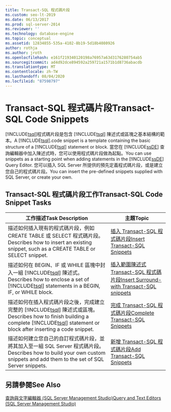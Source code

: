 ```yaml
---
title: Transact-SQL 程式碼片段
ms.custom: seo-lt-2019
ms.date: 06/13/2017
ms.prod: sql-server-2014
ms.reviewer: ''
ms.technology: database-engine
ms.topic: conceptual
ms.assetid: 12834855-535a-4102-8b19-5d18b4080926
author: rothja
ms.author: jroth
ms.openlocfilehash: e161f219340120198a76957a63d3176280754ab5
ms.sourcegitcommit: ad4d92dce894592a259721a1571b1d8736abacdb
ms.translationtype: MT
ms.contentlocale: zh-TW
ms.lasthandoff: 08/04/2020
ms.locfileid: "87598797"
---
```

# <a name="transact-sql-code-snippets"></a><span data-ttu-id="1ce1f-102">Transact-SQL 程式碼片段</span><span class="sxs-lookup"><span data-stu-id="1ce1f-102">Transact-SQL Code Snippets</span></span>
  <span data-ttu-id="1ce1f-103">[!INCLUDE[tsql](../../includes/tsql-md.md)]程式碼片段是包含 [!INCLUDE[tsql](../../includes/tsql-md.md)] 陳述式或區塊之基本結構的範本。</span><span class="sxs-lookup"><span data-stu-id="1ce1f-103">A [!INCLUDE[tsql](../../includes/tsql-md.md)].code snippet is a template containing the basic structure of a [!INCLUDE[tsql](../../includes/tsql-md.md)] statement or block.</span></span> <span data-ttu-id="1ce1f-104">當您在 [!INCLUDE[ssDE](../../includes/ssde-md.md)] 查詢編輯器中加入陳述式時，您可以使用程式碼片段做為起點。</span><span class="sxs-lookup"><span data-stu-id="1ce1f-104">You can use snippets as a starting point when adding statements in the [!INCLUDE[ssDE](../../includes/ssde-md.md)] Query Editor.</span></span> <span data-ttu-id="1ce1f-105">您可以插入 SQL Server 所提供的預先定義程式碼片段，或是建立您自己的程式碼片段。</span><span class="sxs-lookup"><span data-stu-id="1ce1f-105">You can insert the pre-defined snippets supplied with SQL Server, or create your own.</span></span>  
  
## <a name="transact-sql-code-snippet-tasks"></a><span data-ttu-id="1ce1f-106">Transact-SQL 程式碼片段工作</span><span class="sxs-lookup"><span data-stu-id="1ce1f-106">Transact-SQL Code Snippet Tasks</span></span>  
  
|<span data-ttu-id="1ce1f-107">工作描述</span><span class="sxs-lookup"><span data-stu-id="1ce1f-107">Task Description</span></span>|<span data-ttu-id="1ce1f-108">主題</span><span class="sxs-lookup"><span data-stu-id="1ce1f-108">Topic</span></span>|  
|----------------------|-----------|  
|<span data-ttu-id="1ce1f-109">描述如何插入現有的程式碼片段，例如 CREATE TABLE 或 SELECT 程式碼片段。</span><span class="sxs-lookup"><span data-stu-id="1ce1f-109">Describes how to insert an existing snippet, such as a CREATE TABLE or SELECT snippet.</span></span>|[<span data-ttu-id="1ce1f-110">插入 Transact-SQL 程式碼片段</span><span class="sxs-lookup"><span data-stu-id="1ce1f-110">Insert Transact-SQL Snippets</span></span>](insert-transact-sql-snippets.md)|  
|<span data-ttu-id="1ce1f-111">描述如何在 BEGIN、IF 或 WHILE 區塊中封入一組 [!INCLUDE[tsql](../../includes/tsql-md.md)] 陳述式。</span><span class="sxs-lookup"><span data-stu-id="1ce1f-111">Describes how to enclose a set of [!INCLUDE[tsql](../../includes/tsql-md.md)] statements in a BEGIN, IF, or WHILE block.</span></span>|[<span data-ttu-id="1ce1f-112">插入範圍陳述式 Transact-SQL 程式碼片段</span><span class="sxs-lookup"><span data-stu-id="1ce1f-112">Insert Surround-with Transact-SQL snippets</span></span>](insert-surround-with-transact-sql-snippets.md)|  
|<span data-ttu-id="1ce1f-113">描述如何在插入程式碼片段之後，完成建立完整的 [!INCLUDE[tsql](../../includes/tsql-md.md)] 陳述式或區塊。</span><span class="sxs-lookup"><span data-stu-id="1ce1f-113">Describes how to finish building a complete [!INCLUDE[tsql](../../includes/tsql-md.md)] statement or block after inserting a code snippet.</span></span>|[<span data-ttu-id="1ce1f-114">完成 Transact-SQL 程式碼片段</span><span class="sxs-lookup"><span data-stu-id="1ce1f-114">Complete Transact-SQL Snippets</span></span>](complete-transact-sql-snippets.md)|  
|<span data-ttu-id="1ce1f-115">描述如何建立您自己的自訂程式碼片段，並將其加入至一組 SQL Server 程式碼片段。</span><span class="sxs-lookup"><span data-stu-id="1ce1f-115">Describes how to build your own custom snippets and add them to the set of SQL Server snippets.</span></span>|[<span data-ttu-id="1ce1f-116">新增 Transact-SQL 程式碼片段</span><span class="sxs-lookup"><span data-stu-id="1ce1f-116">Add Transact-SQL Snippets</span></span>](add-transact-sql-snippets.md)|  
  
## <a name="see-also"></a><span data-ttu-id="1ce1f-117">另請參閱</span><span class="sxs-lookup"><span data-stu-id="1ce1f-117">See Also</span></span>  
 [<span data-ttu-id="1ce1f-118">查詢與文字編輯器 &#40;SQL Server Management Studio&#41;</span><span class="sxs-lookup"><span data-stu-id="1ce1f-118">Query and Text Editors &#40;SQL Server Management Studio&#41;</span></span>](../scripting/query-and-text-editors-sql-server-management-studio.md)  
  
  
